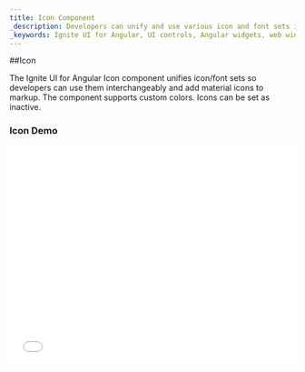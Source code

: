 ```yaml
---
title: Icon Component
_description: Developers can unify and use various icon and font sets interchangeably with custom colors and more with Ignite UI for Angular Icon component. 
_keywords: Ignite UI for Angular, UI controls, Angular widgets, web widgets, UI widgets, Angular, Native Angular Components Suite, Native Angular Controls, Native Angular Components Library, Angular Icon components, Angular Icon controls
---
```


##Icon
<p class="highlight">The Ignite UI for Angular Icon component unifies icon/font sets so developers can use them interchangeably and add material icons to markup. The component supports custom colors. Icons can be set as inactive.</p>
<div class="divider"></div>

### Icon Demo

<div class="sample-container" style="height: 384px">
    <iframe id="icon-sample-1-iframe" seamless width="100%" height="100%" frameborder="0" src="{environment:demosBaseUrl}/icon-sample-1"  onload="onSampleIframeContentLoaded(this);">
</div>
<div>
    <button data-localize="stackblitz" class="stackblitz-btn"   data-iframe-id="icon-sample-1-iframe" data-demos-base-url="{environment:demosBaseUrl}">                view on stackblitz
    </button>
</div>

<div class="divider--half"></div>

### Dependencies

The Icon component is exported as an `NgModule`, thus all you need to do in your application is to import the _IgxIconModule_
inside your `AppModule`:

```typescript
// app.module.ts

import { IgxIconModule } from 'igniteui-angular';

@NgModule({
    imports: [
        ...
        IgxIconModule,
        ...
    ]
})
export class AppModule {}
```
### Examples

Using `igx-icon` to set an `active` home icon with magenta `color`.
```html
<igx-icon name="home" color="magenta" isActive="true"></igx-icon>
```
Setting an `inactive` icon.
```html
<igx-icon name="volume_off" isActive="false"></igx-icon>
```

Setting icon with content projection.
```html
<igx-icon color="red">bluetooth</igx-icon>
```

You can set the icon's size through CSS. Create a custom CSS class, for example you can name it *custom-size*. The icon's size is changed by the **font-size** property, additionally to center it you will also have to set the **width** and the **height** with the same value.
```html
<igx-icon name="home" class="custom-size" isActive="true"></igx-icon>
```
```css
<!-- icon-sample2.component.scss -->

.custom-size{
    font-size: 56px;
    width: 56px;
    height: 56px;
}
```
<div class="sample-container" style="height: 80px; width: 360px">
    <iframe id="icon-sample2-iframe" seamless width="100%" height="100%" frameborder="0" src="{environment:demosBaseUrl}/icon-sample2"  onload="onSampleIframeContentLoaded(this);">
</div>

<div class="divider--half"></div>

### API Summary

In this article we covered the Icon component. Here are a few more APIs to explore, which are listed below.

####Atributes
You can set all properties of the icon component with the following `attributes`:
| Name   |       Example      |  Description |
|:----------|:-------------:|:------|
| `name` |  `name="home"` | Set the icon by providing its name from the official [material icons set](https://material.io/icons/) . |
| `active` |  `isActive="true"` | Set the icon to active/inactive (default is true). |
| `color` |  `color="#474747"` | Set the icon color by providing a string value. |
<div class="divider--half"></div>

####Setters
You can programmatically set all of the icon properties with the following icon setters: 
| Name | Type | Description |
| :--- | :--- | :--- |
| `color(color: string)` | string | Sets the icon color |
| `name(icon: string)` | string | Sets the icon name |
| `isActive(state: boolean)` | boolean | Sets the icon style to inactive if set to false. |
####Getters
You can programmatically get all of the icon properties with the following icon getters: 
| Name | Type | Description |
| :--- | :--- | :--- |
| `getIconColor()` | string | Returns the icon color |
| `getIconName()` | string | Returns the icon name. |
| `getActive()` | boolean | Returns the icon active state. |
<div class="divider"></div>

###Additional Resources

<div class="divider--half"></div>
Our community is active and always welcoming to new ideas.

* [Ignite UI for Angular **Forums**](https://www.infragistics.com/community/forums/f/ignite-ui-for-angular)
* [Ignite UI for Angular **GitHub**](https://github.com/IgniteUI/igniteui-angular)
